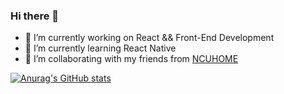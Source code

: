 ### Hi there 👋

- 🔭 I’m currently working on React && Front-End Development
- 🌱 I’m currently learning React Native
- 👯 I’m collaborating with my friends from [NCUHOME](https://github.com/ncuhome)

[![Anurag's GitHub stats](https://github-readme-stats.vercel.app/api?username=UniversessH)](https://github.com/anuraghazra/github-readme-stats)
<!--
**UniversessH/UniversessH** is a ✨ _special_ ✨ repository because its `README.md` (this file) appears on your GitHub profile.

Here are some ideas to get you started:
